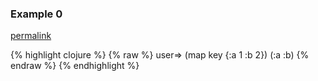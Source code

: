 ### Example 0
[permalink](#example-0)

{% highlight clojure %}
{% raw %}
user=> (map key {:a 1 :b 2})
(:a :b)
{% endraw %}
{% endhighlight %}


